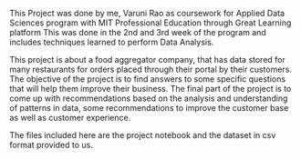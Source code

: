 This Project was done by me, Varuni Rao as coursework for Applied Data Sciences program with MIT Professional Education through Great Learning platform
This was done in the 2nd and 3rd week of the program and includes techniques learned to perform Data Analysis. 

This project is about a food aggregator company, that has data stored for many restaurants for orders placed through their portal by their customers. 
The objective of the project is to find answers to some specific questions that will help them improve their business. 
The final part of the project is to come up with recommendations based on the analysis and understanding of patterns in data, some recommendations to improve the customer base as well as customer experience.

The files included here are the project notebook and the dataset in csv format provided to us.

